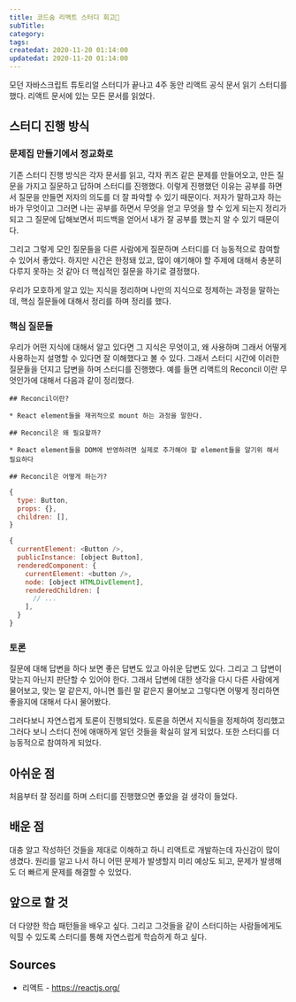 ```yaml
---
title: 코드숨 리액트 스터디 회고
subTitle:
category:
tags:
createdat: 2020-11-20 01:14:00
updatedat: 2020-11-20 01:14:00
---
```


모던 자바스크립트 튜토리얼 스터디가 끝나고 4주 동안 리액트 공식 문서 읽기 스터디를 했다. 리액트 문서에 있는 모든 문서를 읽었다.

## 스터디 진행 방식

### 문제집 만들기에서 정교화로

기존 스터디 진행 방식은 각자 문서를 읽고, 각자 퀴즈 같은 문제를 만들어오고, 만든 질문을 가지고 질문하고 답하며 스터디를 진행했다. 이렇게 진행했던 이유는 공부를 하면서 질문을 만들면 저자의 의도를 더 잘 파악할 수 있기 때문이다. 저자가 말하고자 하는 바가 무엇이고 그러면 나는 공부를 하면서 무엇을 얻고 무엇을 할 수 있게 되는지 정리가 되고 그 질문에 답해보면서 피드백을 얻어서 내가 잘 공부를 했는지 알 수 있기 때문이다.  

그리고 그렇게 모인 질문들을 다른 사람에게 질문하며 스터디를 더 능동적으로 참여할 수 있어서 좋았다. 하지만 시간은 한정돼 있고, 많이 얘기해야 할 주제에 대해서 충분히 다루지 못하는 것 같아 더 핵심적인 질문을 하기로 결정했다.  

우리가 모호하게 알고 있는 지식을 정리하며 나만의 지식으로 정제하는 과정을 말하는데, 핵심 질문들에 대해서 정리를 하며 정리를 했다.

### 핵심 질문들

우리가 어떤 지식에 대해서 알고 있다면 그 지식은 무엇이고, 왜 사용하며 그래서 어떻게 사용하는지 설명할 수 있다면 잘 이해했다고 볼 수 있다. 그래서 스터디 시간에 이러한 질문들을 던지고 답변을 하며 스터디를 진행했다. 예를 들면 리액트의 Reconcil 이란 무엇인가에 대해서 다음과 같이 정리했다.

```
## Reconcil이란?

* React element들을 재귀적으로 mount 하는 과정을 말한다.

## Reconcil은 왜 필요할까?

* React element들을 DOM에 반영하려면 실제로 추가해야 할 element들을 알기위 해서 필요하다

## Reconcil은 어떻게 하는가?
```

```js
{
  type: Button,
  props: {},
  children: [],
}

{
  currentElement: <Button />,
  publicInstance: [object Button],
  renderedComponent: {
    currentElement: <button />,
    node: [object HTMLDivElement],
    renderedChildren: [
      // ...
    ],
  }
}
```

### 토론

질문에 대해 답변을 하다 보면 좋은 답변도 있고 아쉬운 답변도 있다. 그리고 그 답변이 맞는지 아닌지 판단할 수 있어야 한다. 그래서 답변에 대한 생각을 다시 다른 사람에게 물어보고, 맞는 말 같은지, 아니면 틀린 말 같은지 물어보고 그렇다면 어떻게 정리하면 좋을지에 대해서 다시 물어봤다.  

그러다보니 자연스럽게 토론이 진행되었다. 토론을 하면서 지식들을 정제하여 정리했고 그러다 보니 스터디 전에 애매하게 알던 것들을 확실히 알게 되었다. 또한 스터디를 더 능동적으로 참여하게 되었다.

## 아쉬운 점

처음부터 잘 정리를 하며 스터디를 진행했으면 좋았을 걸 생각이 들었다.

## 배운 점

대충 알고 작성하던 것들을 제대로 이해하고 하니 리액트로 개발하는데 자신감이 많이 생겼다. 원리를 알고 나서 하니 어떤 문제가 발생할지 미리 예상도 되고, 문제가 발생해도 더 빠르게 문제를 해결할 수 있었다.

## 앞으로 할 것

더 다양한 학습 패턴들을 배우고 싶다. 그리고 그것들을 같이 스터디하는 사람들에게도 익힐 수 있도록 스터디를 통해 자연스럽게 학습하게 하고 싶다.

## Sources

* 리액트 - <https://reactjs.org/>

